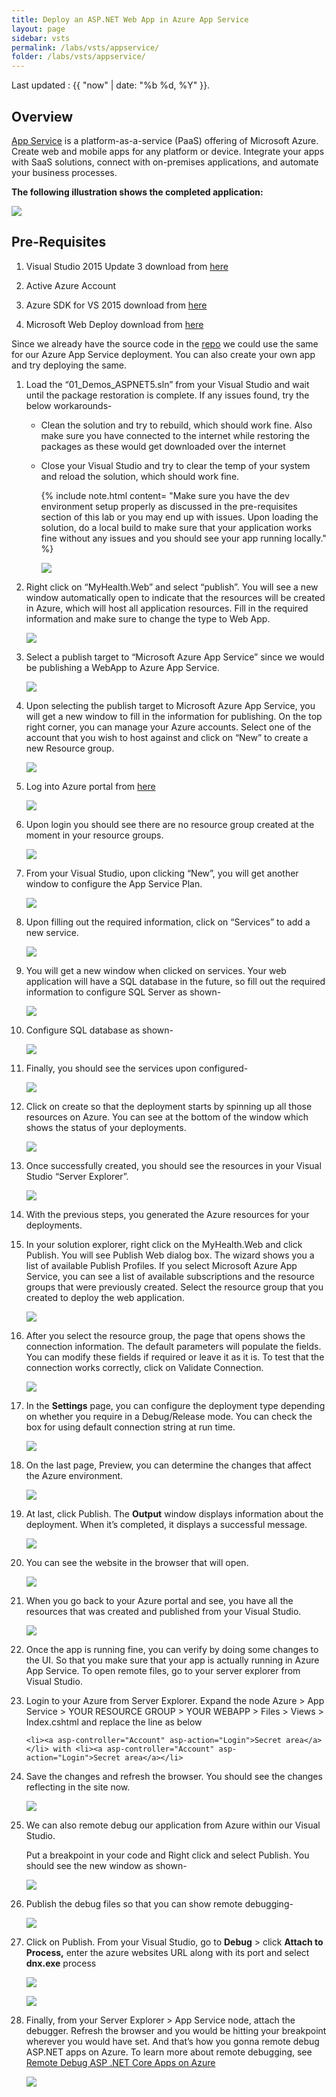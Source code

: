 ```yaml
---
title: Deploy an ASP.NET Web App in Azure App Service
layout: page
sidebar: vsts
permalink: /labs/vsts/appservice/
folder: /labs/vsts/appservice/
---
```


Last updated : {{ "now" | date: "%b %d, %Y" }}.

## Overview

[App Service](https://docs.microsoft.com/en-us/azure/app-service/app-service-value-prop-what-is)
is a platform-as-a-service (PaaS) offering of Microsoft Azure. Create
web and mobile apps for any platform or device. Integrate your apps with
SaaS solutions, connect with on-premises applications, and automate your
business processes.

**The following illustration shows the completed application:**

![](media/image1.png)

## Pre-Requisites

1. Visual Studio 2015 Update 3 download from [here](https://www.visualstudio.com/downloads/)

1. Active Azure Account

1. Azure SDK for VS 2015 download from [here](https://azure.microsoft.com/en-in/downloads/)

1. Microsoft Web Deploy download from [here](https://www.microsoft.com/en-us/download/details.aspx?id=43717)

Since we already have the source code in the [repo](https://github.com/hsachinraj/DevOps-Immersion-Labs/tree/master/source) we could use the same for our Azure App Service deployment. You can also create your own app
and try deploying the same.

1. Load the “01\_Demos\_ASPNET5.sln” from your Visual Studio and wait until the package restoration is complete. If any issues found, try the below workarounds-

    - Clean the solution and try to rebuild, which should work fine. Also make sure you have connected to the internet while restoring the
    packages as these would get downloaded over the internet

    - Close your Visual Studio and try to clear the temp of your system and reload the solution, which should work fine.

      {% include note.html content= "Make sure you have the dev environment setup properly as discussed in the pre-requisites section of this lab or you may end up with issues. Upon loading the solution, do a local build to make sure that your application works fine without any issues and you should see your app running locally." %}

      ![](media/image2.png)

1. Right click on “MyHealth.Web” and select “publish”. You will see a new window automatically open to indicate that the resources will be created in Azure, which will host all application resources. Fill in the required information and make sure to change the type to Web App.

    ![](media/image3.png)

1. Select a publish target to “Microsoft Azure App Service” since we would be publishing a WebApp to Azure App Service.

    ![](media/image4.png)

1. Upon selecting the publish target to Microsoft Azure App Service, you will get a new window to fill in the information for publishing. On the top right corner, you can manage your Azure accounts. Select one of the account that you wish to host against and click on “New” to create a new Resource group.

   ![](media/image5.png)

1. Log into Azure portal from [here](https://portal.azure.com)

   ![](media/1.png)

1. Upon login you should see there are no resource group created at the moment in your resource groups.

   ![](media/image6.png)

1. From your Visual Studio, upon clicking “New”, you will get another window to configure the App Service Plan.

   ![](media/image7.png)

1. Upon filling out the required information, click on “Services” to add a new service.

   ![](media/image8.png)

1. You will get a new window when clicked on services. Your web application will have a SQL database in the future, so fill out the required information to configure SQL Server as shown-

   ![](media/image9.png)

1. Configure SQL database as shown-

    ![](media/image10.png)

1. Finally, you should see the services upon configured-

    ![](media/image11.png)

1. Click on create so that the deployment starts by spinning up all those resources on Azure. You can see at the bottom of the window which shows the status of your deployments.

   ![](media/image12.png)

1. Once successfully created, you should see the resources in your Visual Studio “Server Explorer”.

    ![](media/image13.png)

1. With the previous steps, you generated the Azure resources for your deployments.

1. In your solution explorer, right click on the MyHealth.Web and click Publish. You will see Publish Web dialog box. The wizard shows you a
 list of available Publish Profiles. If you select Microsoft Azure App Service, you can see a list of available subscriptions and the resource
 groups that were previously created. Select the resource group that you created to deploy the web application.

   ![](media/image14.png)

1. After you select the resource group, the page that opens shows the connection information. The default parameters will populate the fields.
 You can modify these fields if required or leave it as it is. To test that the connection works correctly, click on Validate Connection.

   ![](media/image15.png)

1. In the **Settings** page, you can configure the deployment type depending on whether you require in a Debug/Release mode. You can check
 the box for using default connection string at run time.

   ![](media/image16.png)

1. On the last page, Preview, you can determine the changes that affect the Azure environment.

   ![](media/image17.png)

1. At last, click Publish. The **Output** window displays information about
 the deployment. When it’s completed, it displays a successful message.

   ![](media/image18.png)

1. You can see the website in the browser that will open.

   ![](media/image19.png)

1. When you go back to your Azure portal and see, you have all the resources that was created and published from your Visual Studio.

    ![](media/image20.png)

1. Once the app is running fine, you can verify by doing some changes to the UI. So that you make sure that your app is actually running in Azure App Service. To open remote files, go to your server explorer from Visual Studio.

1. Login to your Azure from Server Explorer. Expand the node Azure &gt; App Service &gt; YOUR RESOURCE GROUP &gt; YOUR WEBAPP &gt; Files &gt; Views &gt; Index.cshtml and replace the line as below

     `<li><a asp-controller="Account" asp-action="Login">Secret area</a></li> with <li><a asp-controller="Account" asp-action="Login">Secret area</a></li>`

1. Save the changes and refresh the browser. You should see the changes reflecting in the site now.

    ![](media/image21.png)

1. We can also remote debug our application from Azure within our Visual Studio.

    Put a breakpoint in your code and Right click and select Publish. You should see the new window as shown-

    ![](media/image22.png)

1. Publish the debug files so that you can show remote debugging-

    ![](media/image23.png)

1. Click on Publish. From your Visual Studio, go to **Debug** &gt; click **Attach to Process,** enter the azure websites URL along with its port and select **dnx.exe** process

    ![](media/image24.png)

    ![](media/image25.png)

1. Finally, from your Server Explorer &gt; App Service node, attach the debugger. Refresh the browser and you would be hitting your breakpoint wherever you would have set. And that’s how you gonna remote debug ASP.NET apps on Azure. To learn more about remote debugging, see [Remote Debug ASP .NET Core Apps on Azure](https://blogs.msdn.microsoft.com/webdev/2016/03/21/remote-debug-aspnet-core-on-azure/)

    ![](media/image26.png)
